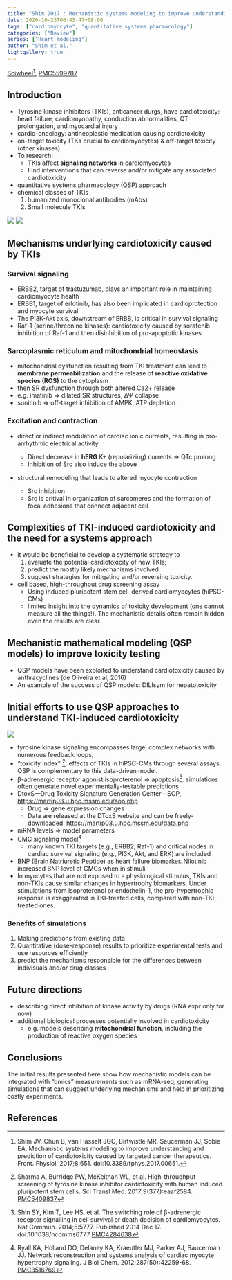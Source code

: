 ```yaml
---
title: "Shim 2017 : Mechanistic systems modeling to improve understanding and prediction of cardiotoxicity caused by targeted cancer therapeutics"
date: 2020-10-23T00:43:47+08:00
tags: ["cardiomyocyte", "quantitative systems pharmacology"]
categories: ["Review"]
series: ["Heart modeling"]
author: "Shim et al."
lightgallery: true
---
```


[Sciwheel](https://sciwheel.com/work/#/items/4343078)[^Shim2017],  [PMC5599787](http://www.ncbi.nlm.nih.gov/pmc/articles/PMC5599787)

<!--more-->

## Introduction
* Tyrosine kinase inhibitors (TKIs), anticancer durgs, have cardiotoxicity: heart failure, cardiomyopathy, conduction abnormalities, QT prolongation, and myocardial injury
* cardio-oncology: antineoplastic medication causing cardiotoxicity
* on-target toxicity (TKs crucial to cardiomyocytes) & off-target toxicity (other kinases)
* To research:
    * TKIs affect **signaling networks** in cardiomyocytes
    * Find interventions that can reverse and/or mitigate any associated cardiotoxicity
* quantitative systems pharmacology (QSP) approach
* chemical classes of TKIs
    1. humanized monoclonal antibodies (mAbs)
    2. Small molecule TKIs

![](https://www.frontiersin.org/files/Articles/291393/fphys-08-00651-HTML/image_m/fphys-08-00651-t001.jpg)
![](https://www.frontiersin.org/files/Articles/291393/fphys-08-00651-HTML/image_m/fphys-08-00651-g001.jpg)

## Mechanisms underlying cardiotoxicity caused by TKIs

### Survival signaling
* ERBB2, target of trastuzumab, plays an important role in maintaining cardiomyocyte health
* ERBB1, target of erlotinib, has also been implicated in cardioprotection and myocyte survival
* The PI3K-Akt axis, downstream of ERBB, is critical in survival signaling
* Raf-1 (serine/threonine kinases): cardiotoxicity caused by sorafenib inhibition of Raf-1 and then disinhibition of pro-apoptotic kinases

### Sarcoplasmic reticulum and mitochondrial homeostasis
* mitochondrial dysfunction resulting from TKI treatment can lead to **membrane permeabilization** and the release of **reactive oxidative species (ROS)** to the cytoplasm
* then SR dysfunction through both altered Ca2+ release
* e.g. imatinib =>  dilated SR structures, ΔΨ collapse
* sunitinib => off-target inhibition of AMPK, ATP depletion

### Excitation and contraction
* direct or indirect modulation of cardiac ionic currents, resulting in pro-arrhythmic electrical activity
    * Direct decrease in **hERG** K+ (repolarizing) currents => QTc prolong
    * Inhibition of Src also induce the above

* structural remodeling that leads to altered myocyte contraction
    * Src inhibition
    * Src is critival in organization of sarcomeres and the formation of focal adhesions that connect adjacent cell

## Complexities of TKI-induced cardiotoxicity and the need for a systems approach
* it would be beneficial to develop a systematic strategy to
    1. evaluate the potential cardiotoxicity of new TKIs;
    2. predict the mostly likely mechanisms involved
    3. suggest strategies for mitigating and/or reversing toxicity.
* cell based, high-throughput drug screening assay
    * Using induced pluripotent stem cell-derived cardiomyocytes (hiPSC-CMs)
    * limited insight into the dynamics of toxicity development (one cannot measure all the things!). The mechanistic details often remain hidden even the results are clear.

## Mechanistic mathematical modeling (QSP models) to improve toxicity testing
* QSP models have been exploited to understand cardiotoxicity caused by anthracyclines (de Oliveira et al, 2016)
* An example of the success of QSP models: DILIsym for hepatotoxicity

## Initial efforts to use QSP approaches to understand TKI-induced cardiotoxicity
![](https://www.frontiersin.org/files/Articles/291393/fphys-08-00651-HTML/image_m/fphys-08-00651-g002.jpg)
* tyrosine kinase signaling encompasses large, complex networks with numerous feedback loops,
* “toxicity index” [^Sharma2017]: effects of TKIs in hiPSC-CMs through several assays. QSP is complementary to this data-driven model.
* β-adrenergic receptor agonist isoproterenol => apoptosis[^Shin2014]. simulations often generate novel experimentally-testable predictions
* DtoxS—Drug Toxicity Signature Generation Center—SOP, https://martip03.u.hpc.mssm.edu/sop.php
    * Drug => gene expression changes
    * Data are released at the DToxS website and can be freely-downloaded: https://martip03.u.hpc.mssm.edu/data.php
* mRNA levels => model parameters
* CMC signaling model[^Ryall2012]
    * many known TKI targets (e.g., ERBB2, Raf-1) and critical nodes in cardiac survival signaling (e.g., PI3K, Akt, and ERK) are included
* BNP (Brain Natriuretic Peptide) as heart failure biomarker. Nilotinib increased BNP level of CMCs when in stimuli
* In myocytes that are not exposed to a physiological stimulus, TKIs and non-TKIs cause similar changes in hypertrophy biomarkers. Under stimulations from isoproterenol or endothelin-1, the pro-hypertrophic response is exaggerated in TKI-treated cells, compared with non-TKI-treated ones.

### Benefits of simulations
1. Making predictions from existing data
2. Quantitative (dose-response) results to prioritize experimental tests and use resources efficiently
3. predict the mechanisms responsible for the differences between indivisuals and/or drug classes

## Future directions
* describing direct inhibition of kinase activity by drugs (RNA expr only for now)
* additional biological processes potentially involved in cardiotoxicity
    * e.g. models describing **mitochondrial function**, including the production of reactive oxygen species

## Conclusions
The initial results presented here show how mechanistic models can be integrated with “omics” measurements such as mRNA-seq, generating simulations that can suggest underlying mechanisms and help in prioritizing costly experiments.

## References
[^Shim2017]: Shim JV, Chun B, van Hasselt JGC, Birtwistle MR, Saucerman JJ, Sobie EA. Mechanistic systems modeling to improve understanding and prediction of cardiotoxicity caused by targeted cancer therapeutics. Front. Physiol. 2017;8:651. doi:10.3389/fphys.2017.00651.

[^Sharma2017]: Sharma A, Burridge PW, McKeithan WL, et al. High-throughput screening of tyrosine kinase inhibitor cardiotoxicity with human induced pluripotent stem cells. Sci Transl Med. 2017;9(377):eaaf2584. [PMC5409837](https://www.ncbi.nlm.nih.gov/pmc/articles/PMC5409837/)

[^Shin2014]: Shin SY, Kim T, Lee HS, et al. The switching role of β-adrenergic receptor signalling in cell survival or death decision of cardiomyocytes. Nat Commun. 2014;5:5777. Published 2014 Dec 17. doi:10.1038/ncomms6777 [PMC4284638](https://www.ncbi.nlm.nih.gov/pmc/articles/PMC4284638/)

[^Ryall2012]: Ryall KA, Holland DO, Delaney KA, Kraeutler MJ, Parker AJ, Saucerman JJ. Network reconstruction and systems analysis of cardiac myocyte hypertrophy signaling. J Biol Chem. 2012;287(50):42259-68. [PMC3516769](https://www.ncbi.nlm.nih.gov/pmc/articles/PMC3516769/)
